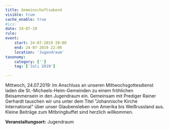 ```yaml
---
title: Gemeinschaftsabend
visible: true
cache_enable: true
#ics: 
date: 24-07-19
rule: 
event:
	start: 24-07-2019 20:00
	end: 24-07-2019 22:00
	location: 'Jugendraum'
taxonomy:
	category: ['']
	tag: ['Juli 2019']

---
```

Mittwoch, 24.07.2019: Im Anschluss an unseren Mittwochsgottesdienst laden die St.-Michaels-Heim-Gemeinden zu einem fröhlichen Beisammensein in den Jugendraum ein. Gemeinsam mit Prediger Rainer Gerhardt tauschen wir uns unter dem Titel "Johannische Kirche International" über unser Glaubensleben von Amerika bis Weißrussland aus. Kleine Beiträge zum Mitbringbuffet sind herzlich willkommen.


**Veranstaltungsort:** Jugendraum

